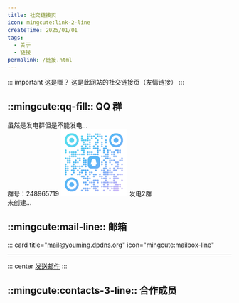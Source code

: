 ```yaml
---
title: 社交链接页
icon: mingcute:link-2-line
createTime: 2025/01/01
tags:
  - 关于
  - 链接
permalink: /链接.html
---
```


::: important 这是哪？
这是此网站的社交链接页（友情链接）
:::

## ::mingcute:qq-fill:: QQ 群

<CardGrid>
<LinkCard title="YM发电机 1群" icon="mingcute:qq-fill" href="https://qm.qq.com/q/nArAtRSi1W">
  虽然是发电群但是不能发电...<br>
  群号：248965719
</LinkCard>
  <img src="/rc/qq-1.png" width="150px">
</CardGrid>

<CardGrid>
<LinkCard title="YM发电机 2群" icon="mingcute:qq-fill" href="">
  发电2群<br>
  未创建...
</LinkCard>
  <!-- 
  <img src="/rc/qq-2.png" width="150px">
  -->
</CardGrid>

## ::mingcute:mail-line:: 邮箱

::: card title="mail@youming.dpdns.org" icon="mingcute:mailbox-line"

---

::: center
[发送邮件](mailto:mail@youming.dpdns.org)
:::

## ::mingcute:contacts-3-line:: 合作成员

<LinkCard title="合作成员的社交链接" icon="mingcute:contacts-3-line" href="/friends/">
</LinkCard>
